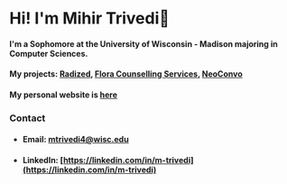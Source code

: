 # Hi! I'm Mihir Trivedi👋

#### I'm a Sophomore at the University of Wisconsin - Madison majoring in Computer Sciences.

#### My projects: [Radized](https://github.com/m-trivedi/radized), [Flora Counselling Services](https://github.com/m-trivedi/flora), [NeoConvo](https://github.com/neoconvo)

#### My personal website is [here](https://m-trivedi.github.io)

### Contact
- #### Email: mtrivedi4@wisc.edu
- #### LinkedIn: [https://linkedin.com/in/m-trivedi](https://linkedin.com/in/m-trivedi)

<!--
**truvsere/truvsere** is a ✨ _special_ ✨ repository because its `README.md` (this file) appears on your GitHub profile.

Here are some ideas to get you started:

- 🔭 I’m currently working on ...
- 🌱 I’m currently learning ...
- 👯 I’m looking to collaborate on ...
- 🤔 I’m looking for help with ...
- 💬 Ask me about ...
- 📫 How to reach me: ...
- 😄 Pronouns: ...
- ⚡ Fun fact: ...
-->
